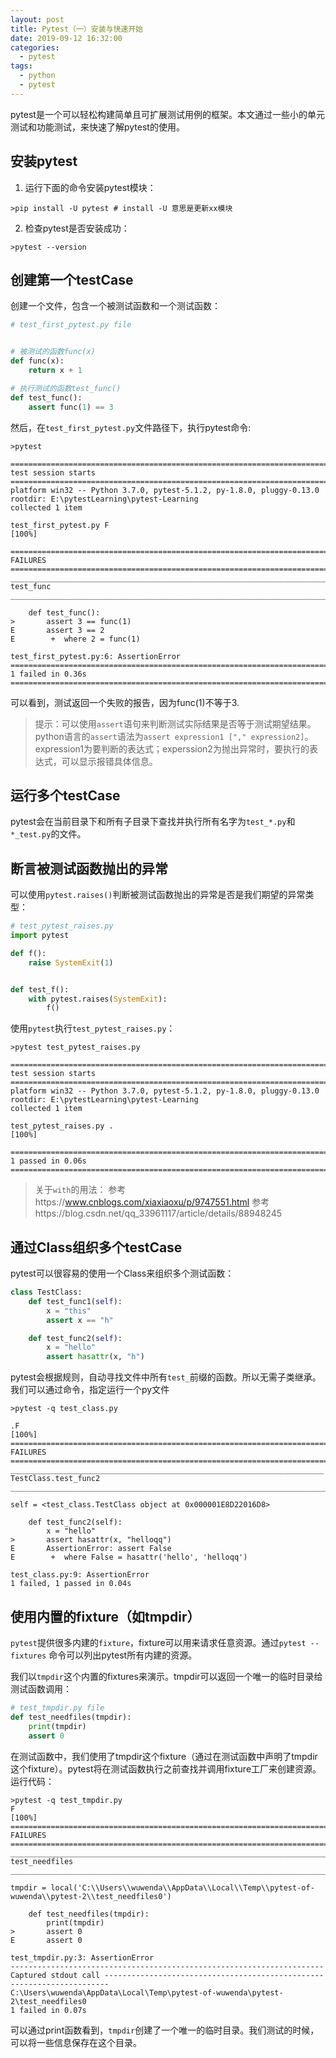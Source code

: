 ```yaml
---
layout: post
title: Pytest（一）安装与快速开始
date: 2019-09-12 16:32:00
categories: 
  - pytest  
tags: 
  - python
  - pytest  
---
```


pytest是一个可以轻松构建简单且可扩展测试用例的框架。本文通过一些小的单元测试和功能测试，来快速了解pytest的使用。 
<!-- more -->

## 安装pytest

1. 运行下面的命令安装pytest模块：
```
>pip install -U pytest # install -U 意思是更新xx模块
```

2. 检查pytest是否安装成功：
```
>pytest --version
```

## 创建第一个testCase

创建一个文件，包含一个被测试函数和一个测试函数：
```python
# test_first_pytest.py file


# 被测试的函数func(x)
def func(x):
    return x + 1

# 执行测试的函数test_func()
def test_func():
    assert func(1) == 3 

```

然后，在`test_first_pytest.py`文件路径下，执行pytest命令:
```shell
>pytest

======================================================================= test session starts =======================================================================
platform win32 -- Python 3.7.0, pytest-5.1.2, py-1.8.0, pluggy-0.13.0
rootdir: E:\pytestLearning\pytest-Learning
collected 1 item                                                                                                                                                   

test_first_pytest.py F                                                                                                                                       [100%]

============================================================================ FAILURES =============================================================================
____________________________________________________________________________ test_func ____________________________________________________________________________

    def test_func():
>       assert 3 == func(1)
E       assert 3 == 2
E        +  where 2 = func(1)

test_first_pytest.py:6: AssertionError
======================================================================== 1 failed in 0.36s ========================================================================
```

可以看到，测试返回一个失败的报告，因为func(1)不等于3.

> 提示：可以使用`assert`语句来判断测试实际结果是否等于测试期望结果。
> python语言的`assert`语法为`assert expression1 ["," expression2]`。expression1为要判断的表达式；experssion2为抛出异常时，要执行的表达式，可以显示报错具体信息。

## 运行多个testCase

pytest会在当前目录下和所有子目录下查找并执行所有名字为`test_*.py`和`*_test.py`的文件。

## 断言被测试函数抛出的异常

可以使用`pytest.raises()`判断被测试函数抛出的异常是否是我们期望的异常类型：
```python
# test_pytest_raises.py
import pytest

def f():
    raise SystemExit(1)


def test_f():
    with pytest.raises(SystemExit):
        f()

```

使用`pytest`执行`test_pytest_raises.py`：
```shell
>pytest test_pytest_raises.py

======================================================================= test session starts =======================================================================
platform win32 -- Python 3.7.0, pytest-5.1.2, py-1.8.0, pluggy-0.13.0
rootdir: E:\pytestLearning\pytest-Learning
collected 1 item                                                                                                                                                   

test_pytest_raises.py .                                                                                                                                      [100%]

======================================================================== 1 passed in 0.06s ========================================================================
```

> 关于`with`的用法：
> 参考https://www.cnblogs.com/xiaxiaoxu/p/9747551.html
> 参考https://blog.csdn.net/qq_33961117/article/details/88948245

## 通过Class组织多个testCase

pytest可以很容易的使用一个Class来组织多个测试函数：
```python 
class TestClass:
    def test_func1(self):
        x = "this"
        assert x == "h"

    def test_func2(self):
        x = "hello"
        assert hasattr(x, "h")
```

pytest会根据规则，自动寻找文件中所有`test_`前缀的函数。所以无需子类继承。我们可以通过命令，指定运行一个py文件
```shell
>pytest -q test_class.py

.F                                                                                                                                                           [100%]
============================================================================ FAILURES =============================================================================
______________________________________________________________________ TestClass.test_func2 _______________________________________________________________________

self = <test_class.TestClass object at 0x000001E8D22016D8>

    def test_func2(self):
        x = "hello"
>       assert hasattr(x, "helloqq")
E       AssertionError: assert False
E        +  where False = hasattr('hello', 'helloqq')

test_class.py:9: AssertionError
1 failed, 1 passed in 0.04s
```

## 使用内置的fixture（如tmpdir）

`pytest`提供很多内建的`fixture`，fixture可以用来请求任意资源。通过`pytest --fixtures` 命令可以列出pytest所有内建的资源。

我们以`tmpdir`这个内置的fixtures来演示。tmpdir可以返回一个唯一的临时目录给测试函数调用：
```python
# test_tmpdir.py file
def test_needfiles(tmpdir):
    print(tmpdir)
    assert 0

```

在测试函数中，我们使用了tmpdir这个fixture（通过在测试函数中声明了tmpdir这个fixture）。pytest将在测试函数执行之前查找并调用fixture工厂来创建资源。运行代码：
```shell
>pytest -q test_tmpdir.py
F                                                                                                                                                            [100%]
============================================================================ FAILURES =============================================================================
_________________________________________________________________________ test_needfiles __________________________________________________________________________

tmpdir = local('C:\\Users\\wuwenda\\AppData\\Local\\Temp\\pytest-of-wuwenda\\pytest-2\\test_needfiles0')

    def test_needfiles(tmpdir):
        print(tmpdir)
>       assert 0
E       assert 0

test_tmpdir.py:3: AssertionError
---------------------------------------------------------------------- Captured stdout call -----------------------------------------------------------------------
C:\Users\wuwenda\AppData\Local\Temp\pytest-of-wuwenda\pytest-2\test_needfiles0
1 failed in 0.07s

```

可以通过print函数看到，`tmpdir`创建了一个唯一的临时目录。我们测试的时候，可以将一些信息保存在这个目录。

